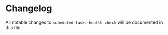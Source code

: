 # Changelog

All notable changes to `scheduled-tasks-health-check` will be documented in this file.
